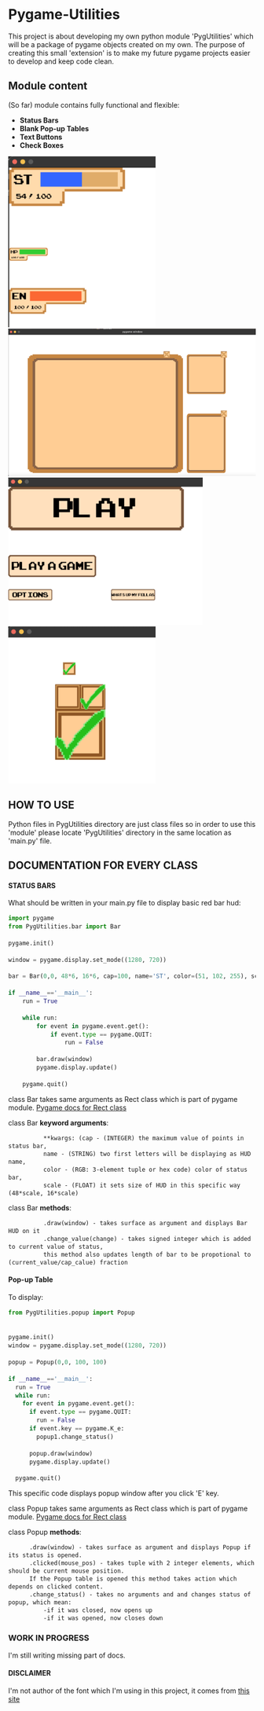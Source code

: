 # Pygame-Utilities

This project is about developing my own python module 'PygUtilities' which will be a package of pygame objects created on my own.
The purpose of creating this small 'extension' is to make my future pygame projects easier to develop and keep code clean.

## Module content ##
(So far) module contains fully functional and flexible:
- **Status Bars**
- **Blank Pop-up Tables**
- **Text Buttons**
- **Check Boxes**

<p float="left">
  <img src="images/img1.png" width="300" />
  <img src="images/img3.png" height="300" /> 
  <img src="images/img2.png" height="300" />
  <img src="images/img4.png" width="300" />
</p>

## HOW TO USE ##
Python files in PygUtilities directory are just class files so in order to use this 'module' please locate 'PygUtilities' directory in the same location as 'main.py' file.

## DOCUMENTATION FOR EVERY CLASS ##
#### STATUS BARS ### 
What should be written in your main.py file to display basic red bar hud:
```python
import pygame
from PygUtilities.bar import Bar

pygame.init()

window = pygame.display.set_mode((1280, 720))

bar = Bar(0,0, 48*6, 16*6, cap=100, name='ST', color=(51, 102, 255), scale=6)

if __name__=='__main__':
    run = True

    while run:
        for event in pygame.event.get():
            if event.type == pygame.QUIT:
                run = False
        
        bar.draw(window)
        pygame.display.update()
    
    pygame.quit()
```

class Bar takes same arguments as Rect class which is part of pygame module. [Pygame docs for Rect class](https://www.pygame.org/docs/ref/rect.html) 

class Bar **keyword arguments**:
```               
          **kwargs: (cap - (INTEGER) the maximum value of points in status bar, 
          name - (STRING) two first letters will be displaying as HUD name,
          color - (RGB: 3-element tuple or hex code) color of status bar,
          scale - (FLOAT) it sets size of HUD in this specific way (48*scale, 16*scale)
```

class Bar **methods**:
```
          .draw(window) - takes surface as argument and displays Bar HUD on it
          .change_value(change) - takes signed integer which is added to current value of status, 
          this method also updates length of bar to be propotional to (current_value/cap_calue) fraction 
```

#### Pop-up Table ### 
To display:
```python
from PygUtilities.popup import Popup


pygame.init()
window = pygame.display.set_mode((1280, 720))

popup = Popup(0,0, 100, 100)

if __name__=='__main__':
  run = True
  while run:
    for event in pygame.event.get():
      if event.type == pygame.QUIT:
        run = False
      if event.key == pygame.K_e:
        popup1.change_status()
      
      popup.draw(window)
      pygame.display.update()
    
  pygame.quit()
```
This specific code displays popup window after you click 'E' key.

class Popup takes same arguments as Rect class which is part of pygame module. [Pygame docs for Rect class](https://www.pygame.org/docs/ref/rect.html) 

class Popup **methods**:
```
      .draw(window) - takes surface as argument and displays Popup if its status is opened.
      .clicked(mouse_pos) - takes tuple with 2 integer elements, which should be current mouse position. 
      If the Popup table is opened this method takes action which depends on clicked content.
      .change_status() - takes no arguments and and changes status of popup, which mean:
          -if it was closed, now opens up 
          -if it was opened, now closes down
```

### WORK IN PROGRESS ###
I'm still writing missing part of docs.

#### DISCLAIMER ####
I'm not author of the font which I'm using in this project, it comes from [this site](https://www.1001fonts.com/arcadeclassic-font.html)
